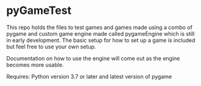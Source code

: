 # pyGameTest

This repo holds the files to test games and games made using a combo of pygame and custom game engine made called pygameEngine which is still in early development.
The basic setup for how to set up a game is included but feel free to use your own setup.

Documentation on how to use the engine will come out as the engine becomes more usable.

Requires:
  Python version 3.7 or later
  and latest version of pygame
